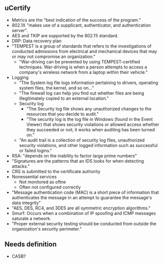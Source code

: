 ## uCertify

- Metrics are the "best indication of the success of the program."
- 802.1X "makes use of a supplicant, authenticator, and authentication server".
- AES and TKIP are supported by the 802.11i standard.
- DRP: Data recovery plan
- "TEMPEST is a group of standards that refers to the investigations of conducted admissions from electrical and mechanical devices that may or may not compromise an organization."
  - "War-driving can be prevented by using TEMPEST-certified techniques. War-driving is when a person attempts to access a company's wireless network from a laptop within their vehicle."
- Logging
  - "The System log file logs information pertaining to drivers, operating system files, the kernel, and so on..."
  - "The firewall log can help you find out whether files are being illegitimately copied to an external location."
  - Security log
    - "The Security log file shows any unauthorized changes to the resources that you decide to audit."
    - "The security log is the log file in Windows (found in the Event Viewer) that shows security violations or allowed access whether they succeeded or not; it works when auditing has been turned on."
  - "An audit trail is a collection of security log files, unauthorized security violations, and other logged information such as successful or failed logins."
- RSA: "depends on the inability to factor large prime numbers"
- "Signatures are the patterns that an IDS looks for when detecting attacks."
- CRS is submitted to the certificate authority
- Nonessential services
  - Not monitored as oftne
  - Often not configured correctly
- "Message authentication code (MAC) is a short piece of information that authenticates the message in an attempt to guarantee the message's data integrity"
- "AES, DES, RC4, and 3DES are all symmetric encryption algorithms."
- Smurf: Occurs when a combination of IP spoofing and ICMP messages saturate a network.
- "Proper external security testing should be conducted from outside the organization's security perimeter."

## Needs definition

- CASB?

